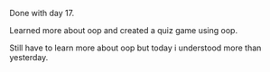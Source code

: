 Done with day 17.

Learned more about oop and created a quiz game using oop.

Still have to learn more about oop but today i understood more than yesterday.